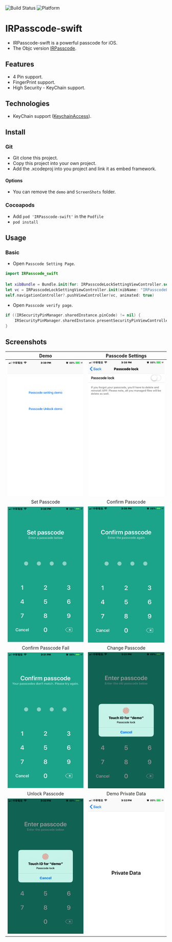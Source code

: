![Build Status](https://img.shields.io/badge/build-%20passing%20-brightgreen.svg)
![Platform](https://img.shields.io/badge/Platform-%20iOS%20-blue.svg)

# IRPasscode-swift 

- IRPasscode-swift is a powerful passcode for iOS.
- The Objc version [IRPasscode](https://github.com/irons163/IRPasscode).

## Features
- 4 Pin support.
- FingerPrint support.
- High Security - KeyChain support.

## Technologies
- KeyChain support ([KeychainAccess](https://github.com/kishikawakatsumi/KeychainAccess)).

## Install
### Git
- Git clone this project.
- Copy this project into your own project.
- Add the .xcodeproj into you  project and link it as embed framework.
#### Options
- You can remove the `demo` and `ScreenShots` folder.

### Cocoapods
- Add `pod 'IRPasscode-swift'`  in the `Podfile`
- `pod install`

## Usage

### Basic
- Open `Passcode Setting Page`.
```swift
import IRPasscode_swift

let xibBundle = Bundle.init(for: IRPasscodeLockSettingViewController.self)
let vc = IRPasscodeLockSettingViewController.init(nibName: "IRPasscodeLockSettingViewController", bundle: xibBundle)
self.navigationController?.pushViewController(vc, animated: true)
```

- Open `Passcode verify page`.
```swift
if ((IRSecurityPinManager.sharedInstance.pinCode) != nil) {
    IRSecurityPinManager.sharedInstance.presentSecurityPinViewControllerForUnlock(animated: true, completion: nil, result: nil)
}
```

## Screenshots
| Demo | Passcode Settings |
|:---:|:---:|
| ![Demo](./ScreenShots/demo1.png) | ![Passcode Settings](./ScreenShots/demo2.png) |
| Set Passcode  | Confirm Passcode |
| ![Set Passcode](./ScreenShots/demo3.png) | ![Confirm Passcode](./ScreenShots/demo4.png) |
| Confirm Passcode Fail | Change Passcode |
| ![Confirm Passcode Fail](./ScreenShots/demo5.png) | ![Change Passcode](./ScreenShots/demo6.png) |
| Unlock Passcode | Demo Private Data |
| ![Unlock Passcode](./ScreenShots/demo7.png) | ![Demo Private Data](./ScreenShots/demo8.png) |
